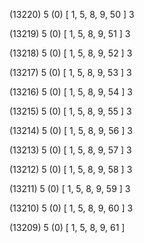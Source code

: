 (13220) 5 (0) [ 1, 5, 8, 9, 50 ] 3 


(13219) 5 (0) [ 1, 5, 8, 9, 51 ] 3 


(13218) 5 (0) [ 1, 5, 8, 9, 52 ] 3 


(13217) 5 (0) [ 1, 5, 8, 9, 53 ] 3 


(13216) 5 (0) [ 1, 5, 8, 9, 54 ] 3 


(13215) 5 (0) [ 1, 5, 8, 9, 55 ] 3 


(13214) 5 (0) [ 1, 5, 8, 9, 56 ] 3 


(13213) 5 (0) [ 1, 5, 8, 9, 57 ] 3 


(13212) 5 (0) [ 1, 5, 8, 9, 58 ] 3 


(13211) 5 (0) [ 1, 5, 8, 9, 59 ] 3 


(13210) 5 (0) [ 1, 5, 8, 9, 60 ] 3 


(13209) 5 (0) [ 1, 5, 8, 9, 61 ]  

